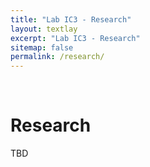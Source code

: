 ```yaml
---
title: "Lab IC3 - Research"
layout: textlay
excerpt: "Lab IC3 - Research"
sitemap: false
permalink: /research/
---
```


<p>&nbsp;</p>

# Research

TBD
